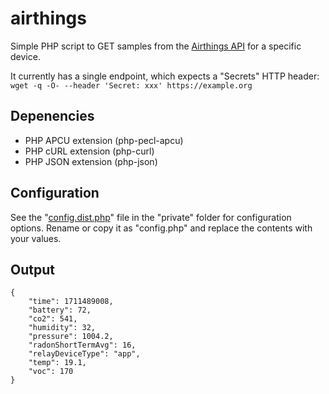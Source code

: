 # airthings

Simple PHP script to GET samples from the [Airthings
API](https://developer.airthings.com/docs/consumer/api/getting-started) for a
specific device.

It currently has a single endpoint, which expects a "Secrets" HTTP header:  
`wget -q -O- --header 'Secret: xxx' https://example.org`

## Depenencies

* PHP APCU extension (php-pecl-apcu)
* PHP cURL extension (php-curl)
* PHP JSON extension (php-json)

## Configuration

See the
"[config.dist.php](https://git.srht.chromic.org/~chimo/airthings/tree/main/item/private/config.dist.php)"
file in the "private" folder for configuration options. Rename or copy it as
"config.php" and replace the contents with your values.


## Output

```
{
    "time": 1711489008,
    "battery": 72,
    "co2": 541,
    "humidity": 32,
    "pressure": 1004.2,
    "radonShortTermAvg": 16,
    "relayDeviceType": "app",
    "temp": 19.1,
    "voc": 170
}
```

